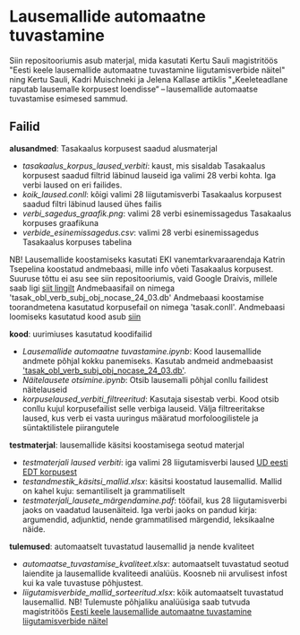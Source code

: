 # Lausemallide automaatne tuvastamine
Siin repositooriumis asub materjal, mida kasutati Kertu Sauli magistritöös "Eesti keele lausemallide automaatne tuvastamine liigutamisverbide näitel" ning Kertu Sauli, Kadri Muischneki ja Jelena Kallase artiklis "„Keeleteadlane raputab lausemalle korpusest loendisse“ – lausemallide automaatse tuvastamise esimesed sammud. 

## Failid

**alusandmed**: Tasakaalus korpusest saadud alusmaterjal
* *tasakaalus_korpus_laused_verbiti*: kaust, mis sisaldab Tasakaalus korpusest saadud filtrid läbinud lauseid iga valimi 28 verbi kohta. Iga verbi laused on eri failides.
* *koik_laused.conll*: kõigi valimi 28 liigutamisverbi Tasakaalus korpusest saadud filtri läbinud laused ühes failis
* *verbi_sagedus_graafik.png*: valimi 28 verbi esinemissagedus Tasakaalus korpuses graafikuna
* *verbide_esinemissagedus.csv*: valimi 28 verbi esinemissagedus Tasakaalus korpuses tabelina

NB! Lausemallide koostamiseks kasutati EKI vanemtarkvaraarendaja Katrin Tsepelina koostatud andmebaasi, mille info võeti Tasakaalus korpusest. Suuruse tõttu ei asu see siin repositooriumis, vaid Google Draivis, millele saab ligi [siit lingilt](https://drive.google.com/drive/folders/1Sj5P_C601AaAYkQuq00L6NHEB_epvdfB?usp=sharing)
Andmebaasifail on nimega 'tasak_obl_verb_subj_obj_nocase_24_03.db'
Andmebaasi koostamise toorandmetena kasutatud korpusefail on nimega 'tasak.conll'.
Andmebaasi loomiseks kasutatud kood asub [siin](https://github.com/rabauti/prg1978/tree/main)

**kood**: uurimiuses kasutatud koodifailid
* *Lausemallide automaatne tuvastamine.ipynb*: Kood lausemallide andmete põhjal kokku panemiseks. Kasutab andmeid andmebaasist ['tasak_obl_verb_subj_obj_nocase_24_03.db'](https://drive.google.com/drive/folders/1Sj5P_C601AaAYkQuq00L6NHEB_epvdfB?usp=sharing).
* *Näitelausete otsimine.ipynb*: Otsib lausemalli põhjal conllu failidest näitelauseid
* *korpuselaused_verbiti_filtreeritud*: Kasutaja sisestab verbi. Kood otsib conllu kujul korpusefailist selle verbiga lauseid. Välja filtreeritakse laused, kus verb ei vasta uuringus määratud morfoloogilistele ja süntaktilistele piirangutele

**testmaterjal**: lausemallide käsitsi koostamisega seotud materjal
* *testmaterjali laused verbiti*: iga valimi 28 liigutamisverbi laused [UD eesti EDT korpusest](https://universaldependencies.org/treebanks/et_edt/index.html)
* *testandmestik_käsitsi_mallid.xlsx*: käsitsi koostatud lausemallid. Mallid on kahel kuju: semantiliselt ja grammatiliselt
* *testmaterjali_lausete_märgendamine.pdf*: tööfail, kus 28 liigutamisverbi jaoks on vaadatud lausenäiteid. Iga verbi jaoks on pandud kirja: argumendid, adjunktid, nende grammatilised märgendid, leksikaalne näide.

**tulemused**: automaatselt tuvastatud lausemallid ja nende kvaliteet
* *automaatse_tuvastamise_kvaliteet.xlsx*: automaatselt tuvastatud seotud laiendite ja lausemallide kvaliteedi analüüs. Koosneb nii arvulisest infost kui ka vale tuvastuse põhjustest. 
* *liigutamisverbide_mallid_sorteeritud.xlsx*: kõik automaatselt tuvastatud lausemallid. 
NB! Tulemuste põhjaliku analüüsiga saab tutvuda magistritöös [Eesti keele lausemallide automaatne tuvastamine liigutamisverbide näitel](https://dspace.ut.ee/items/3d8811f8-a0d8-400c-a37d-c2e31ef5c951)
